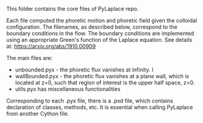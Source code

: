 This folder contains the core files of PyLaplace repo.

Each file computed the phoretic motion and phoretic field given the colloidal configuration.
The filenames, as described below, correspond to the boundary conditions in the flow. The boundary conditions are implemented using an appropriate Green's function of the Laplace equation. See details at: https://arxiv.org/abs/1910.00909


The main files are:
* unbounded.pyx - the phoretic flux vanishes at infinity. I
* wallBounded.pyx - the phoretic flux vanishes at a plane wall, which is located at z=0, such that region of interest is the upper half space, z>0. 
* utils.pyx has miscellaneous functionalities

Corresponding to each .pyx file, there is a .pxd file, which contains declaration of classes, methods, etc. It is essential when calling PyLaplace from another Cython file.
